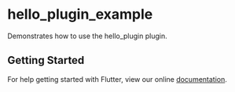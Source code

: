 # hello_plugin_example

Demonstrates how to use the hello_plugin plugin.

## Getting Started

For help getting started with Flutter, view our online
[documentation](https://flutter.io/).
